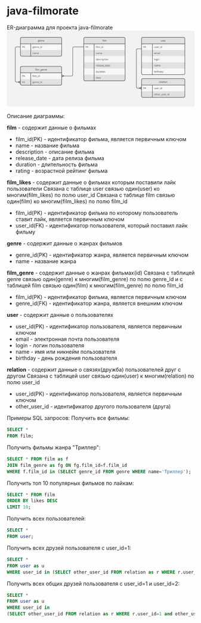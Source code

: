 # java-filmorate
ER-диаграмма для проекта java-filmorate
![ER-диаграмма](ER-diagram.jpg)

Описание диаграммы: 

**film** - содержит данные о фильмах
- film_id(PK) - идентификатор фильма, является первичным ключом
- name - название фильма
- description - описание фильма
- release_date - дата релиза фильма
- duration - длительность фильма
- rating - возрастной рейтинг фильма

**film_likes** - содержит данные о фильмах которым поставили лайк пользователи
Связана с таблице user связью один(user) ко многим(film_likes) по полю user_id
Связана с таблице film связью один(film) ко многим(film_likes) по полю film_id
- film_id(PK) - идентификатор фильма по которому пользователь ставит лайк, является первичным ключом
- user_id(FK) - идентификатор пользователя, который поставил лайк фильму

**genre** - содержит данные о жанрах фильмов
- genre_id(PK) - идентификатор жанра, является первичным ключом
- name - название жанра

**film_genre** - содержит данные о жанрах фильмах(id)
Связана с таблицей genre связью один(genre) к многим(film_genre) по полю genre_id 
и с таблицей film связью один(film) к многим(film_genre) по полю film_id
- film_id(PK) - идентификатор фильма, является первичным ключом
- genre_id(FK) - идентификатор жанра, является внешним ключом


**user** - содержит данные о пользователях
- user_id(PK) - идентификатор пользователя, является первичным ключом
- email - электронная почта пользователя
- login - логин пользователя
- name - имя или никнейм пользователя
- birthday - день рождения пользователя

**relation** - содержит данные о связях(дружба) пользователей друг с другом
Связана с таблицей user связью один(user) к многим(relation) по полю user_id
- user_id(PK) - идентификатор пользователя, является первичным ключом
- other_user_id - идентификатор другого пользователя (друга)

Примеры SQL запросов:
Получить все фильмы:
```sql
SELECT *
FROM film;
```
Получить фильмы жанра "Триллер":
```sql
SELECT * FROM film as f
JOIN film_genre as fg ON fg.film_id=f.film_id
WHERE f.film_id in (SELECT genre_id FROM genre WHERE name='Триллер');
```
Получить топ 10 популярных фильмов по лайкам:
```sql
SELECT * FROM film
ORDER BY likes DESC
LIMIT 10; 
```
Получить всех пользователей:
```sql
SELECT *
FROM user;
```
Получить всех друзей пользователя с user_id=1:
```sql
SELECT *
FROM user as u
WHERE user_id in (SELECT other_user_id FROM relation as r WHERE r.user_id=1);
```

Получить всех общих друзей пользователя с user_id=1 и user_id=2:
```sql
SELECT *
FROM user as u
WHERE user_id in
(SELECT other_user_id FROM relation as r WHERE r.user_id=1 and other_user_id in (SELECT other_user_id FROM relation as r1 WHERE r1.user_id=2));
```
